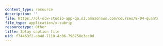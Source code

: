 ```yaml
---
content_type: resource
description: ''
file: https://ol-ocw-studio-app-qa.s3.amazonaws.com/courses/8-04-quantum-physics-i-spring-2016/f74463f2ab4d71104c86796758e3ac0d_avQ2XUzbsgk.srt
file_type: application/x-subrip
resourcetype: Other
title: 3play caption file
uid: f74463f2-ab4d-7110-4c86-796758e3ac0d
---
```

